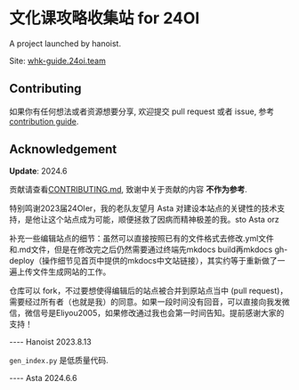 # 文化课攻略收集站 for 24OI

A project launched by hanoist.

Site: [whk-guide.24oi.team](https://whk-guide.24oi.team)

## Contributing

如果你有任何想法或者资源想要分享, 欢迎提交 pull request 或者 issue, 参考 [contribution guide](./CONTRIBUTING.md).

## Acknowledgement

**Update**: 2024.6

贡献请查看[CONTRIBUTING.md](./CONTRIBUTING.md), 致谢中关于贡献的内容 **不作为参考**.

特别鸣谢2023届24OIer，我的老队友望月 Asta 对建设本站点的关键性的技术支持，是他让这个站点成为可能，顺便拯救了因病而精神极差的我。sto Asta orz

补充一些编辑站点的细节：虽然可以直接按照已有的文件格式去修改.yml文件和.md文件，但是在修改完之后仍然需要通过终端先mkdocs build再mkdocs gh-deploy（操作细节见首页中提供的mkdocs中文站链接），其实约等于重新做了一遍上传文件生成网站的工作。

仓库可以 fork，不过要想使得编辑后的站点被合并到原站点当中 (pull request)，需要经过所有者（也就是我）的同意。如果一段时间没有回音，可以直接向我发微信，微信号是Eliyou2005，如果修改通过我也会第一时间告知。提前感谢大家的支持！

---- Hanoist 2023.8.13

`gen_index.py` 是低质量代码.

---- Asta 2024.6.6
